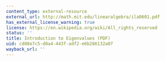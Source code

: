 ```yaml
---
content_type: external-resource
external_url: http://math.mit.edu/linearalgebra/ila0601.pdf
has_external_license_warning: true
license: https://en.wikipedia.org/wiki/All_rights_reserved
status: ''
title: Introduction to Eigenvalues (PDF)
uid: cd08e7c5-d0a4-443f-adf2-e6b286132a07
wayback_url: ''
---
```

